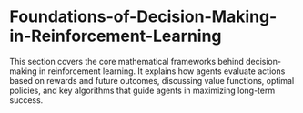 # Foundations-of-Decision-Making-in-Reinforcement-Learning
This section covers the core mathematical frameworks behind decision-making in reinforcement learning. It explains how agents evaluate actions based on rewards and future outcomes, discussing value functions, optimal policies, and key algorithms that guide agents in maximizing long-term success.
